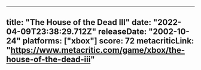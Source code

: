 
---
title: "The House of the Dead III"
date: "2022-04-09T23:38:29.712Z"
releaseDate: "2002-10-24"
platforms: ["xbox"]
score: 72
metacriticLink: "https://www.metacritic.com/game/xbox/the-house-of-the-dead-iii"
---
